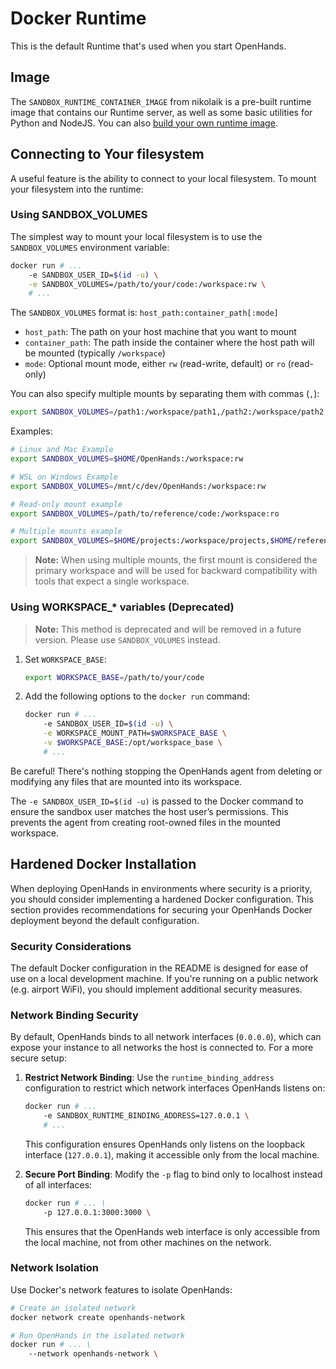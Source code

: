 # Docker Runtime

This is the default Runtime that's used when you start OpenHands.

## Image
The `SANDBOX_RUNTIME_CONTAINER_IMAGE` from nikolaik is a pre-built runtime image
that contains our Runtime server, as well as some basic utilities for Python and NodeJS.
You can also [build your own runtime image](../how-to/custom-sandbox-guide).

## Connecting to Your filesystem
A useful feature is the ability to connect to your local filesystem. To mount your filesystem into the runtime:

### Using SANDBOX_VOLUMES

The simplest way to mount your local filesystem is to use the `SANDBOX_VOLUMES` environment variable:

```bash
docker run # ...
    -e SANDBOX_USER_ID=$(id -u) \
    -e SANDBOX_VOLUMES=/path/to/your/code:/workspace:rw \
    # ...
```

The `SANDBOX_VOLUMES` format is: `host_path:container_path[:mode]`

- `host_path`: The path on your host machine that you want to mount
- `container_path`: The path inside the container where the host path will be mounted (typically `/workspace`)
- `mode`: Optional mount mode, either `rw` (read-write, default) or `ro` (read-only)

You can also specify multiple mounts by separating them with commas (`,`):

```bash
export SANDBOX_VOLUMES=/path1:/workspace/path1,/path2:/workspace/path2:ro
```

Examples:

```bash
# Linux and Mac Example
export SANDBOX_VOLUMES=$HOME/OpenHands:/workspace:rw

# WSL on Windows Example
export SANDBOX_VOLUMES=/mnt/c/dev/OpenHands:/workspace:rw

# Read-only mount example
export SANDBOX_VOLUMES=/path/to/reference/code:/workspace:ro

# Multiple mounts example
export SANDBOX_VOLUMES=$HOME/projects:/workspace/projects,$HOME/reference:/workspace/reference:ro
```

> **Note:** When using multiple mounts, the first mount is considered the primary workspace and will be used for backward compatibility with tools that expect a single workspace.

### Using WORKSPACE_* variables (Deprecated)

> **Note:** This method is deprecated and will be removed in a future version. Please use `SANDBOX_VOLUMES` instead.

1. Set `WORKSPACE_BASE`:

    ```bash
    export WORKSPACE_BASE=/path/to/your/code
    ```

2. Add the following options to the `docker run` command:

    ```bash
    docker run # ...
        -e SANDBOX_USER_ID=$(id -u) \
        -e WORKSPACE_MOUNT_PATH=$WORKSPACE_BASE \
        -v $WORKSPACE_BASE:/opt/workspace_base \
        # ...
    ```

Be careful! There's nothing stopping the OpenHands agent from deleting or modifying
any files that are mounted into its workspace.

The `-e SANDBOX_USER_ID=$(id -u)` is passed to the Docker command to ensure the sandbox user matches the host user’s
permissions. This prevents the agent from creating root-owned files in the mounted workspace.

## Hardened Docker Installation

When deploying OpenHands in environments where security is a priority, you should consider implementing a hardened
Docker configuration. This section provides recommendations for securing your OpenHands Docker deployment beyond the default configuration.

### Security Considerations

The default Docker configuration in the README is designed for ease of use on a local development machine. If you're
running on a public network (e.g. airport WiFi), you should implement additional security measures.

### Network Binding Security

By default, OpenHands binds to all network interfaces (`0.0.0.0`), which can expose your instance to all networks the
host is connected to. For a more secure setup:

1. **Restrict Network Binding**: Use the `runtime_binding_address` configuration to restrict which network interfaces OpenHands listens on:

   ```bash
   docker run # ...
       -e SANDBOX_RUNTIME_BINDING_ADDRESS=127.0.0.1 \
       # ...
   ```

   This configuration ensures OpenHands only listens on the loopback interface (`127.0.0.1`), making it accessible only from the local machine.

2. **Secure Port Binding**: Modify the `-p` flag to bind only to localhost instead of all interfaces:

   ```bash
   docker run # ... \
       -p 127.0.0.1:3000:3000 \
   ```

   This ensures that the OpenHands web interface is only accessible from the local machine, not from other machines on the network.

### Network Isolation

Use Docker's network features to isolate OpenHands:

```bash
# Create an isolated network
docker network create openhands-network

# Run OpenHands in the isolated network
docker run # ... \
    --network openhands-network \
```
